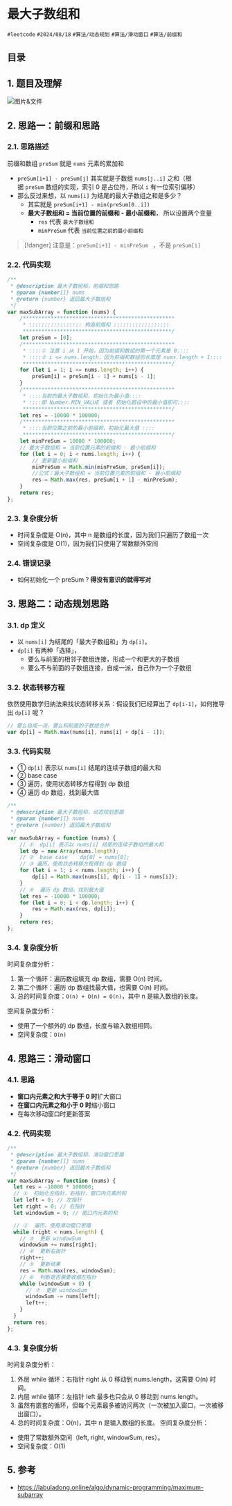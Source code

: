 
# 最大子数组和


`#leetcode`   `#2024/08/18` `#算法/动态规划`  `#算法/滑动窗口`  `#算法/前缀和` 


## 目录
<!-- toc -->
 ## 1. 题目及理解 

![图片&文件](./files/Pastedimage20240818180606.png)

## 2. 思路一：前缀和思路

### 2.1. 思路描述

前缀和数组 `preSum` 就是 `nums` 元素的累加和
- `preSum[i+1] - preSum[j]` 其实就是子数组 `nums[j..i]` 之和（根据 `preSum` 数组的实现，索引 0 是占位符，所以 `i` 有一位索引偏移）
- 那么反过来想，以 `nums[i]` 为结尾的最大子数组之和是多少？
	- 其实就是 `preSum[i+1] - min(preSum[0..i])`
	- **最大子数组和 = 当前位置的前缀和 - 最小前缀和**， 所以设置两个变量
		- `res` 代表 `最大子数组和`
		- `minPreSum` 代表 `当前位置之前的最小前缀和`

 > [!danger]
>   注意是：`preSum[i+1] - minPreSum ` ，不是 `preSum[i]`

### 2.2. 代码实现

```javascript
/**  
 * @description 最大子数组和，前缀和思路  
 * @param {number[]} nums  
 * @return {number} 返回最大子数组和  
 */  
var maxSubArray = function (nums) {  
    /*************************************************  
     * ::::::::::::::::: 构造前缀和 ::::::::::::::::::  
     ************************************************/  
    let preSum = [0];  
    /*************************************************  
     * ::::① 注意 i 从 1 开始，因为前缀和数组的第一个元素是 0::::  
     * ::::② i <= nums.length，因为前缀和数组的长度是 nums.length + 1::::  
     ************************************************/  
    for (let i = 1; i <= nums.length; i++) {  
        preSum[i] = preSum[i - 1] + nums[i - 1];  
    }  
    /*************************************************  
     * ::::当前的最大子数组和，初始化为最小值::::  
     * ::::即 Number.MIN_VALUE 或者 初始化题设中的最小值即可::::  
     ************************************************/  
    let res = -10000 * 100000;  
    /*************************************************  
     * ::::当前位置之前的最小前缀和，初始化最大值 ::::  
     ************************************************/  
    let minPreSum = 10000 * 100000;  
    // 最大子数组和 = 当前位置元素的前缀和 - 最小前缀和  
    for (let i = 0; i < nums.length; i++) {  
        // 更新最小前缀和  
        minPreSum = Math.min(minPreSum, preSum[i]);  
        //公式：最大子数组和 = 当前位置元素的前缀和 - 最小前缀和  
        res = Math.max(res, preSum[i + 1] - minPreSum);  
    }  
    return res;  
};
```
 
### 2.3. 复杂度分析

- 时间复杂度是 O(n)，其中 n 是数组的长度，因为我们只遍历了数组一次
- 空间复杂度是 O(1)，因为我们只使用了常数额外空间

### 2.4. 错误记录

- 如何初始化一个 preSum ?  **得没有意识的就得写对**

## 3. 思路二：动态规划思路

### 3.1. dp 定义

- 以 `nums[i]` 为结尾的「最大子数组和」为 `dp[i]`。
- `dp[i]` 有两种「选择」，
	- 要么与前面的相邻子数组连接，形成一个和更大的子数组
	- 要么不与前面的子数组连接，自成一派，自己作为一个子数组

### 3.2. 状态转移方程

依然使用数学归纳法来找状态转移关系：假设我们已经算出了 `dp[i-1]`，如何推导出 `dp[i]` 呢？

```javascript
// 要么自成一派，要么和前面的子数组合并 
var dp[i] = Math.max(nums[i], nums[i] + dp[i - 1]);
```

### 3.3. 代码实现

- ①  `dp[i]` 表示以 `nums[i]` 结尾的连续子数组的最大和
- ②  base case
- ③ 遍历，使用状态转移方程得到 dp 数组
- ④  遍历 dp 数组，找到最大值

```javascript
/**  
 * @description 最大子数组和，动态规划思路  
 * @param {number[]} nums  
 * @return {number} 返回最大子数组和  
 */  
var maxSubArray = function (nums) {  
    // ①  dp[i] 表示以 nums[i] 结尾的连续子数组的最大和  
    let dp = new Array(nums.length);  
    // ②  base case    dp[0] = nums[0];  
    // ③ 遍历，使用状态转移方程得到 dp 数组  
    for (let i = 1; i < nums.length; i++) {  
        dp[i] = Math.max(nums[i], dp[i - 1] + nums[i]);  
    }  
    // ④  遍历 dp 数组，找到最大值 
    let res = -10000 * 100000;   
    for (let i = 0; i < dp.length; i++) {  
        res = Math.max(res, dp[i]);  
    }  
    return res;  
};
```

### 3.4. 复杂度分析

时间复杂度分析：
1. 第一个循环：遍历数组填充 dp 数组，需要 O(n) 时间。
2. 第二个循环：遍历 dp 数组找最大值，也需要 O(n) 时间。
3. 总的时间复杂度：`O(n) + O(n) = O(n)`，其中 n 是输入数组的长度。

空间复杂度分析：
- 使用了一个额外的 dp 数组，长度与输入数组相同。
- 空间复杂度：`O(n)`

## 4. 思路三：滑动窗口

### 4.1. 思路

- **窗口内元素之和大于等于 0 时**扩大窗口
- **在窗口内元素之和小于 0 时**缩小窗口
- 在每次移动窗口时更新答案

### 4.2. 代码实现

```javascript
/**
 * @description 最大子数组和，滑动窗口思路
 * @param {number[]} nums
 * @return {number} 返回最大子数组和
 */
var maxSubArray = function (nums) {
  let res = -10000 * 100000;
  // ①  初始化左指针，右指针，窗口内元素的和
  let left = 0; // 左指针
  let right = 0; // 右指针
  let windowSum = 0; // 窗口内元素的和

  // ②  遍历，使用滑动窗口思路
  while (right < nums.length) {
    // ③  更新 windowSum
    windowSum += nums[right];
    // ④  更新右指针
    right++;
    // ⑤  更新结果
    res = Math.max(res, windowSum);
    // ⑥  判断是否需要收缩左指针
    while (windowSum < 0) {
      // ⑦  更新 windowSum
      windowSum -= nums[left];
      left++;
    }
  }
  return res;
};

```

### 4.3. 复杂度分析

时间复杂度分析：
1. 外层 while 循环：右指针 right 从 0 移动到 nums.length，这需要 O(n) 时间。
2. 内层 while 循环：左指针 left 最多也只会从 0 移动到 nums.length。
3. 虽然有嵌套的循环，但每个元素最多被访问两次（一次被加入窗口，一次被移出窗口）。
4. 总的时间复杂度：O(n)，其中 n 是输入数组的长度。
空间复杂度分析：
- 使用了常数额外空间（left, right, windowSum, res）。
- 空间复杂度：O(1)

## 5. 参考

- https://labuladong.online/algo/dynamic-programming/maximum-subarray


